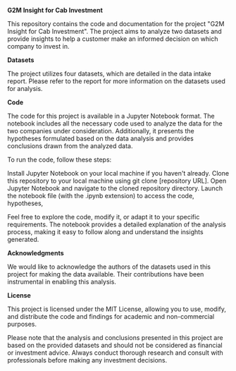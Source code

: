 **G2M Insight for Cab Investment**

This repository contains the code and documentation for the project "G2M Insight for Cab Investment". The project aims to analyze two datasets and provide insights to help a customer make an informed decision on which company to invest in.

**Datasets**

The project utilizes four datasets, which are detailed in the data intake report. Please refer to the report for more information on the datasets used for analysis.

**Code**

The code for this project is available in a Jupyter Notebook format. The notebook includes all the necessary code used to analyze the data for the two companies under consideration. Additionally, it presents the hypotheses formulated based on the data analysis and provides conclusions drawn from the analyzed data.

To run the code, follow these steps:

Install Jupyter Notebook on your local machine if you haven't already.
Clone this repository to your local machine using git clone [repository URL].
Open Jupyter Notebook and navigate to the cloned repository directory.
Launch the notebook file (with the .ipynb extension) to access the code, hypotheses, 

Feel free to explore the code, modify it, or adapt it to your specific requirements. The notebook provides a detailed explanation of the analysis process, making it easy to follow along and understand the insights generated.

**Acknowledgments**

We would like to acknowledge the authors of the datasets used in this project for making the data available. Their contributions have been instrumental in enabling this analysis.

**License**

This project is licensed under the MIT License, allowing you to use, modify, and distribute the code and findings for academic and non-commercial purposes.

Please note that the analysis and conclusions presented in this project are based on the provided datasets and should not be considered as financial or investment advice. Always conduct thorough research and consult with professionals before making any investment decisions.
